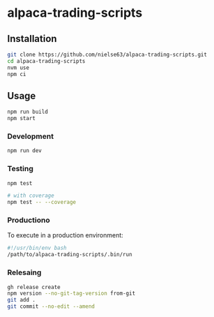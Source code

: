 # alpaca-trading-scripts

## Installation

```bash
git clone https://github.com/nielse63/alpaca-trading-scripts.git
cd alpaca-trading-scripts
nvm use
npm ci
```

## Usage

```bash
npm run build
npm start
```

### Development

```bash
npm run dev
```

### Testing

```bash
npm test

# with coverage
npm test -- --coverage
```

### Productiono

To execute in a production environment:

```bash
#!/usr/bin/env bash
/path/to/alpaca-trading-scripts/.bin/run
```

### Relesaing

```bash
gh release create
npm version --no-git-tag-version from-git
git add .
git commit --no-edit --amend
```
